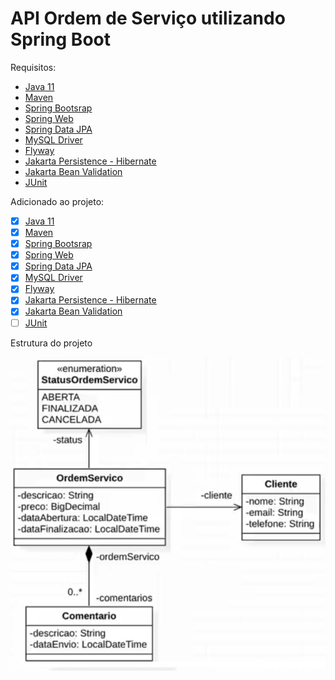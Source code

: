 # API Ordem de Serviço utilizando Spring Boot
Requisitos:
* [Java 11](https://www.oracle.com/java/technologies/javase-jdk11-downloads.html)
* [Maven](https://maven.apache.org/)
* [Spring Bootsrap ](https://spring.io/projects/spring-boot)
* [Spring Web](https://spring.io/projects/spring-ws)
* [Spring Data JPA](https://spring.io/projects/spring-data-jpa)
* [MySQL Driver](https://www.mysql.com/products/connector/)
* [Flyway](https://flywaydb.org/)
* [Jakarta Persistence - Hibernate](https://projects.eclipse.org/projects/ee4j.jpa)
* [Jakarta Bean Validation](https://beanvalidation.org/)
* [JUnit](https://junit.org/junit5/)

Adicionado ao projeto:

- [X] [Java 11](https://www.oracle.com/java/technologies/javase-jdk11-downloads.html)
- [X] [Maven](https://maven.apache.org/)
- [X] [Spring Bootsrap ](https://spring.io/projects/spring-boot)
- [X] [Spring Web](https://spring.io/projects/spring-ws)
- [X] [Spring Data JPA](https://spring.io/projects/spring-data-jpa)
- [X] [MySQL Driver](https://www.mysql.com/products/connector/)
- [X] [Flyway](https://flywaydb.org/)
- [X] [Jakarta Persistence - Hibernate](https://projects.eclipse.org/projects/ee4j.jpa)
- [X] [Jakarta Bean Validation](https://beanvalidation.org/)
- [ ] [JUnit](https://junit.org/junit5/)

Estrutura do projeto


![Optional Text](structure.png)